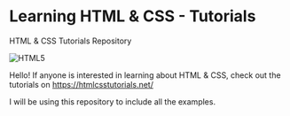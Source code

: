 # Learning HTML & CSS - Tutorials
HTML &amp; CSS Tutorials Repository

![HTML5](https://image.ibb.co/dXHxO6/html_image.png)

Hello! If anyone is interested in learning about HTML & CSS, check out the tutorials on https://htmlcsstutorials.net/

I will be using this repository to include all the examples.
